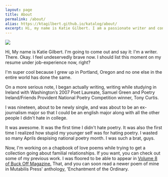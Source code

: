 ```yaml
---
layout: page
title: About
permalink: /about/
alias: https://ktagilbert.github.io/katalog/about/
excerpt: Hi, my name is Katie Gilbert. I am a passionate writer and content marketer here in Portland, OR. Read on to learn more about me and my work.
---
```


<div class="about-box">
  <div class="about-image">
    <img src="/katalog/assets/katie-g-writer.png">
  </div>
</div>

<div class="about-content">
<p>
  Hi, My name is Katie Gilbert. I'm going to come out and say it: I'm a writer. There. Okay. I feel undeservedly brave now. I should list this moment on my resume under job-experience now, right?
</p>
<p>
  I'm super cool because I grew up in Portland, Oregon and no one else in the entire world has done the same.
</p>
<p>
  On a more serious note, I began actually writing, writing while studying in Ireland with Washington’s 2007 Poet Laureate, Samuel Green and Poetry Ireland/Friends Provident National Poetry Competition winner, Tony Curtis.
</p>
<p>
  I was nineteen, about to be newly single, and was about to be an ex-journalism major so that I could be an english major along with all the other people I didn't hate in college. 
</p>
<p>
  It was awesome. It was the first time I didn't hate poetry. It was also the first time I realized how stupid my younger self was for hating poetry. I wasted so many Aprils despising national poetry month. I was such a brat, guys.
</p>
<p>
  Now, I'm working on a chapbook of love poems while trying to get a collection going about familial relationships. If you want, you can check out some of my previous work. I was floored to be able to appear in <a href="https://buckoffmag.files.wordpress.com/2017/11/vol-8-bom.pdf" alt="Katie Gilbert poetry">Volume 8 of Buck Off Magazine.</a> That, and you can soon read a newer poem of mine in Mutabilis Press' anthology, 'Enchantment of the Ordinary.
</p>
<p>

</p>
</div>
